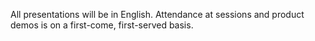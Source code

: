 All presentations will be in English. Attendance at sessions and product demos is on a first-come, first-served basis.
